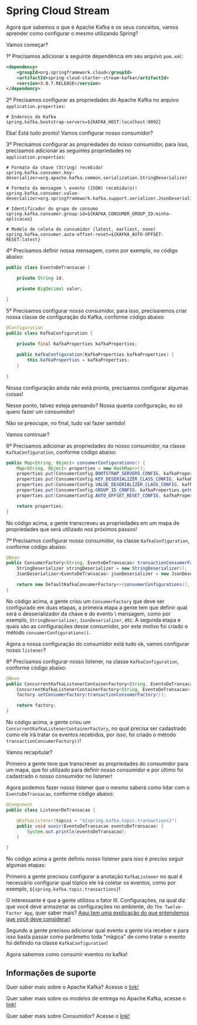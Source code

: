 # Spring Cloud Stream

Agora que sabemos o que é Apache Kafka e os seus conceitos, vamos aprender como configurar o mesmo utilizando Spring?

Vamos começar?

1º Precisamos adicionar a seguinte dependência em seu arquivo `pom.xml`:

```xml
<dependency>
    <groupId>org.springframework.cloud</groupId>
    <artifactId>spring-cloud-starter-stream-kafka</artifactId>
    <version>3.0.7.RELEASE</version>
</dependency>
```

2º Precisamos configurar as propriedades do Apache Kafka no arquivo `application.properties`:

```properties
# Endereço do Kafka
spring.kafka.bootstrap-servers=${KAFKA_HOST:localhost:9092}
```

Eba! Está tudo pronto! Vamos configurar nosso consumidor?

3º Precisamos configurar as propriedades do nosso consumidor, para isso, precisamos adicionar as seguintes propriedades 
no `application.properties`:

```properties
# Formato da chave (String) recebida!
spring.kafka.consumer.key-deserializer=org.apache.kafka.common.serialization.StringDeserializer

# Formato da mensagem \ evento (JSON) recebida(o)!
spring.kafka.consumer.value-deserializer=org.springframework.kafka.support.serializer.JsonDeserializer

# Identificador do grupo de consumo
spring.kafka.consumer.group-id=${KAFKA_CONSUMER_GROUP_ID:minha-aplicacao}

# Modelo de coleta do consumidor (latest, earliest, none)
spring.kafka.consumer.auto-offset-reset=${KAFKA_AUTO-OFFSET-RESET:latest}
```

4º Precisamos definir nossa mensagem, como por exemplo, no código abaixo:

```java
public class EventoDeTransacao {

    private String id;

    private BigDecimal valor;

}
```

5º Precisamos configurar nosso consumidor, para isso, precisaremos criar nossa classe de configuração do Kafka, conforme 
código abaixo:

```java
@Configuration
public class KafkaConfiguration {

    private final KafkaProperties kafkaProperties;
    
    public KafkaConfiguration(KafkaProperties kafkaProperties) {
        this.kafkaProperties = kafkaProperties;
    }
    
}
```

Nossa configuração ainda não está pronta, precisamos configurar algumas coisas!

Nesse ponto, talvez esteja pensando? Nossa quanta configuração, eu só quero fazer um consumidor! 

Não se preocupe, no final, tudo vai fazer sentido!

Vamos continuar?

6º Precisamos adicionar as propriedades do nosso consumidor, na classe `KafkaConfiguration`, conforme código abaixo:

```java
public Map<String, Object> consumerConfigurations() {
    Map<String, Object> properties = new HashMap<>();
    properties.put(ConsumerConfig.BOOTSTRAP_SERVERS_CONFIG, kafkaProperties.getBootstrapServers());
    properties.put(ConsumerConfig.KEY_DESERIALIZER_CLASS_CONFIG, kafkaProperties.getConsumer().getKeyDeserializer());
    properties.put(ConsumerConfig.VALUE_DESERIALIZER_CLASS_CONFIG, kafkaProperties.getConsumer().getValueDeserializer());
    properties.put(ConsumerConfig.GROUP_ID_CONFIG, kafkaProperties.getConsumer().getGroupId());
    properties.put(ConsumerConfig.AUTO_OFFSET_RESET_CONFIG, kafkaProperties.getConsumer().getAutoOffsetReset());

    return properties;
}
```

No código acima, a gente transcreveu as propriedades em um mapa de propriedades que será utilizado nos próximos passos!

7º Precisamos configurar nosso consumidor, na classe `KafkaConfiguration`, conforme código abaixo:

```java
@Bean
public ConsumerFactory<String, EventoDeTransacao> transactionConsumerFactory() {
    StringDeserializer stringDeserializer = new StringDeserializer();
    JsonDeserializer<EventoDeTransacao> jsonDeserializer = new JsonDeserializer<>(EventoDeTransacao.class, false);

    return new DefaultKafkaConsumerFactory<>(consumerConfigurations(), stringDeserializer, jsonDeserializer);
}
```

No código acima, a gente criou um `ConsumerFactory` que deve ser configurado em duas etapas, a primeira etapa a gente 
tem que definir qual será o desserializador da chave e do evento \ mensagem, como por exemplo, `StringDeserializer`, 
`JsonDeserializer`, etc. A segunda etapa e quais são as configurações desse consumidor, por este motivo foi criado o 
método `consumerConfigurations()`.


Agora a nossa configuração do consumidor está tudo ok, vamos configurar nosso `listener`? 

8º Precisamos configurar nosso listener, na classe `KafkaConfiguration`, conforme código abaixo:

```java
@Bean
public ConcurrentKafkaListenerContainerFactory<String, EventoDeTransacao> kafkaListenerContainerFactory() {
    ConcurrentKafkaListenerContainerFactory<String, EventoDeTransacao> factory = new ConcurrentKafkaListenerContainerFactory<>();
    factory.setConsumerFactory(transactionConsumerFactory());

    return factory;
}
```

No código acima, a gente criou um `ConcurrentKafkaListenerContainerFactory`, no qual precisa ser cadastrado como ele irá 
tratar os eventos recebidos, por isso, foi criado o método `transactionConsumerFactory()`!

Vamos recapitular?

Primeiro a gente teve que transcrever as propriedades do consumidor para um mapa, que foi utilizado para definir nosso 
consumidor e por último foi cadastrado o nosso consumidor no listener!

Agora podemos fazer nosso listener que o mesmo saberá como lidar com o `EventoDeTransacao`, conforme código abaixo:

```java
@Component
public class ListenerDeTransacao {

    @KafkaListener(topics = "${spring.kafka.topic.transactions}")
    public void ouvir(EventoDeTransacao eventoDeTransacao) {
        System.out.println(eventoDeTransacao);
    }

}
```

No código acima a gente definiu nosso listener para isso é preciso seguir algumas etapas:

Primeiro a gente precisou configurar a anotação `KafkaListener` no qual é necessário configurar qual tópico ele irá 
coletar os eventos, como por exemplo, `${spring.kafka.topic.transactions}`!

O interessante é que a gente utilizou o fator III. Configurações, na qual diz que você deve armazenar as configurações no 
ambiente, do `The Twelve-Factor App`, quer saber mais? [Aqui tem uma explicação do que entendemos que você deve considerar!](../informacao_procedural/twelve-factor-config.md)

Segundo a gente precisou adicionar qual evento a gente iria receber e para isso basta passar como parâmetro toda "mágica" 
de como tratar o evento foi definido na classe `KafkaConfiguration`!

Agora sabemos como consumir eventos no kafka!

## Informações de suporte

Quer saber mais sobre o Apache Kafka? Acesse o [link!](https://kafka.apache.org)

Quer saber mais sobre os modelos de entrega no Apache Kafka, acesse o [link!](https://kafka.apache.org/documentation/#semantics)

Quer saber mais sobre Consumidor? Acesse o [link!](https://kafka.apache.org/documentation/#theconsumer)
